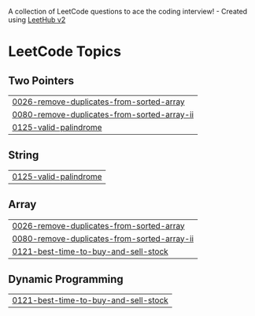 A collection of LeetCode questions to ace the coding interview! - Created using [LeetHub v2](https://github.com/arunbhardwaj/LeetHub-2.0)
<!---LeetCode Topics Start-->
# LeetCode Topics
## Two Pointers
|  |
| ------- |
| [0026-remove-duplicates-from-sorted-array](https://github.com/SamBennettDev/LeetCode/tree/master/0026-remove-duplicates-from-sorted-array) |
| [0080-remove-duplicates-from-sorted-array-ii](https://github.com/SamBennettDev/LeetCode/tree/master/0080-remove-duplicates-from-sorted-array-ii) |
| [0125-valid-palindrome](https://github.com/SamBennettDev/LeetCode/tree/master/0125-valid-palindrome) |
## String
|  |
| ------- |
| [0125-valid-palindrome](https://github.com/SamBennettDev/LeetCode/tree/master/0125-valid-palindrome) |
## Array
|  |
| ------- |
| [0026-remove-duplicates-from-sorted-array](https://github.com/SamBennettDev/LeetCode/tree/master/0026-remove-duplicates-from-sorted-array) |
| [0080-remove-duplicates-from-sorted-array-ii](https://github.com/SamBennettDev/LeetCode/tree/master/0080-remove-duplicates-from-sorted-array-ii) |
| [0121-best-time-to-buy-and-sell-stock](https://github.com/SamBennettDev/LeetCode/tree/master/0121-best-time-to-buy-and-sell-stock) |
## Dynamic Programming
|  |
| ------- |
| [0121-best-time-to-buy-and-sell-stock](https://github.com/SamBennettDev/LeetCode/tree/master/0121-best-time-to-buy-and-sell-stock) |
<!---LeetCode Topics End-->